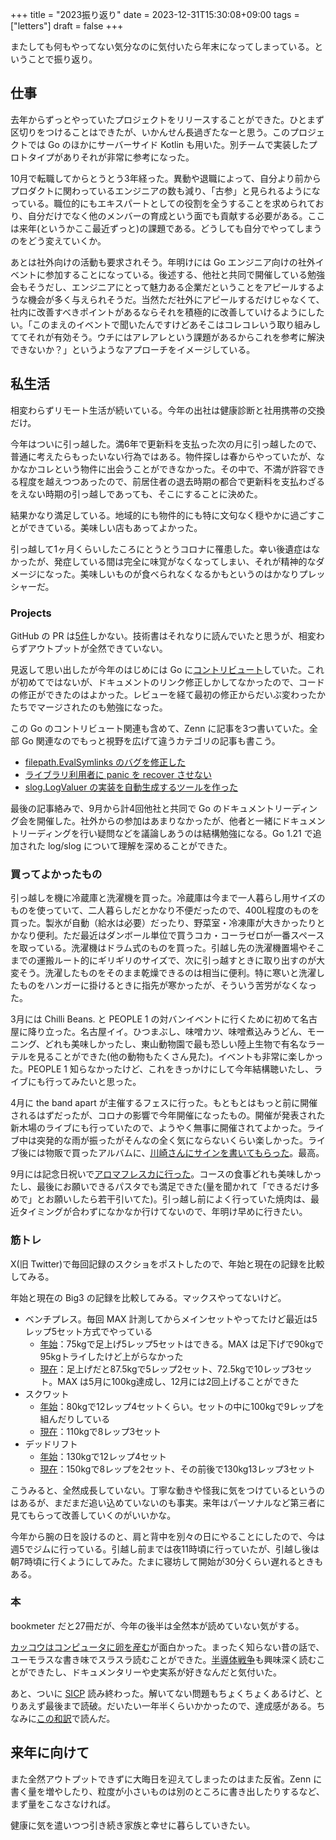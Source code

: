 +++
title = "2023振り返り"
date = 2023-12-31T15:30:08+09:00
tags = ["letters"]
draft = false
+++

またしても何もやってない気分なのに気付いたら年末になってしまっている。ということで振り返り。

## 仕事

去年からずっとやっていたプロジェクトをリリースすることができた。ひとまず区切りをつけることはできたが、いかんせん長過ぎたなーと思う。このプロジェクトでは Go のほかにサーバーサイド Kotlin も用いた。別チームで実装したプロトタイプがありそれが非常に参考になった。

10月で転職してからとうとう3年経った。異動や退職によって、自分より前からプロダクトに関わっているエンジニアの数も減り、「古参」と見られるようになっている。職位的にもエキスパートとしての役割を全うすることを求められており、自分だけでなく他のメンバーの育成という面でも貢献する必要がある。ここは来年(というかここ最近ずっと)の課題である。どうしても自分でやってしまうのをどう変えていくか。

あとは社外向けの活動も要求されそう。年明けには Go エンジニア向けの社外イベントに参加することになっている。後述する、他社と共同で開催している勉強会もそうだし、エンジニアにとって魅力ある企業だということをアピールするような機会が多く与えられそうだ。当然ただ社外にアピールするだけじゃなくて、社内に改善すべきポイントがあるならそれを積極的に改善していけるようにしたい。「このまえのイベントで聞いたんですけどあそこはコレコレいう取り組みしててそれが有効そう。ウチにはアレアレという課題があるからこれを参考に解決できないか？」というようなアプローチをイメージしている。

## 私生活

相変わらずリモート生活が続いている。今年の出社は健康診断と社用携帯の交換だけ。

今年はついに引っ越した。満6年で更新料を支払った次の月に引っ越したので、普通に考えたらもったいない行為ではある。物件探しは春からやっていたが、なかなかコレという物件に出会うことができなかった。その中で、不満が許容できる程度を越えつつあったので、前居住者の退去時期の都合で更新料を支払わざるをえない時期の引っ越しであっても、そこにすることに決めた。

結果かなり満足している。地域的にも物件的にも特に文句なく穏やかに過ごすことができている。美味しい店もあってよかった。

引っ越して1ヶ月くらいしたころにとうとうコロナに罹患した。幸い後遺症はなかったが、発症している間は完全に味覚がなくなってしまい、それが精神的なダメージになった。美味しいものが食べられなくなるかもというのはかなりプレッシャーだ。

### Projects

GitHub の PR は[5件](https://github.com/search?q=user%3Amatsuyoshi30+is%3Apr+is%3Apublic+author%3Amatsuyoshi30+-user%3Amatsuyoshi30+created%3A2023)しかない。技術書はそれなりに読んでいたと思うが、相変わらずアウトプットが全然できていない。

見返して思い出したが今年のはじめには Go に[コントリビュート](https://go-review.googlesource.com/c/go/+/461761)していた。これが初めてではないが、ドキュメントのリンク修正しかしてなかったので、コードの修正ができたのはよかった。レビューを経て最初の修正からだいぶ変わったかたちでマージされたのも勉強になった。

この Go のコントリビュート関連も含めて、Zenn に記事を3つ書いていた。全部 Go 関連なのでもっと視野を広げて違うカテゴリの記事も書こう。

- [filepath.EvalSymlinks のバグを修正した](https://zenn.dev/matsuyoshi/articles/2f6b3efa52e766)
- [ライブラリ利用者に panic を recover させない](https://zenn.dev/matsuyoshi/articles/a492d339d21317)
- [slog.LogValuer の実装を自動生成するツールを作った](https://zenn.dev/matsuyoshi/articles/99819a531c7e59)

最後の記事絡みで、9月から計4回他社と共同で Go のドキュメントリーディング会を開催した。社外からの参加はあまりなかったが、他者と一緒にドキュメントリーディングを行い疑問などを議論しあうのは結構勉強になる。Go 1.21 で追加された log/slog について理解を深めることができた。

### 買ってよかったもの

引っ越しを機に冷蔵庫と洗濯機を買った。冷蔵庫は今まで一人暮らし用サイズのものを使っていて、二人暮らしだとかなり不便だったので、400L程度のものを買った。製氷が自動（給水は必要）だったり、野菜室・冷凍庫が大きかったりとかなり便利。ただ最近はダンボール単位で買うコカ・コーラゼロが一番スペースを取っている。洗濯機はドラム式のものを買った。引越し先の洗濯機置場やそこまでの運搬ルート的にギリギリのサイズで、次に引っ越すときに取り出すのが大変そう。洗濯したものをそのまま乾燥できるのは相当に便利。特に寒いと洗濯したものをハンガーに掛けるときに指先が寒かったが、そういう苦労がなくなった。

3月には Chilli Beans. と PEOPLE 1 の対バンイベントに行くために初めて名古屋に降り立った。名古屋イイ。ひつまぶし、味噌カツ、味噌煮込みうどん、モーニング、どれも美味しかったし、東山動物園で最も恐しい陸上生物で有名なラーテルを見ることができた(他の動物もたくさん見た)。イベントも非常に楽しかった。PEOPLE 1 知らなかったけど、これをきっかけにして今年結構聴いたし、ライブにも行ってみたいと思った。

4月に the band apart が主催するフェスに行った。もともとはもっと前に開催されるはずだったが、コロナの影響で今年開催になったもの。開催が発表された新木場のライブにも行っていたので、ようやく無事に開催されてよかった。ライブ中は突発的な雨が振ったがそんなの全く気にならないくらい楽しかった。ライブ後には物販で買ったアルバムに、[川崎さんにサインを書いてもらった](https://twitter.com/matsuyoshi30/status/1647547989987323905)。最高。

9月には記念日祝いで[アロマフレスカに行った](https://twitter.com/matsuyoshi30/status/1704113816534159781)。コースの食事どれも美味しかったし、最後にお願いできるパスタでも満足できた(量を聞かれて「できるだけ多めで」とお願いしたら若干引いてた)。引っ越し前によく行っていた焼肉は、最近タイミングが合わずになかなか行けてないので、年明け早めに行きたい。

### 筋トレ

X(旧 Twitter)で毎回記録のスクショをポストしたので、年始と現在の記録を比較してみる。

年始と現在の Big3 の記録を比較してみる。マックスやってないけど。

- ベンチプレス。毎回 MAX 計測してからメインセットやってたけど最近は5レップ5セット方式でやっている
  - [年始](https://twitter.com/matsuyoshi30/status/1610307379702423553)：75kgで足上げ5レップ5セットはできる。MAX は足下げで90kgで95kgトライしたけど上がらなかった
  - [現在](https://twitter.com/matsuyoshi30/status/1739070821837222179)：足上げだと87.5kgで5レップ2セット、72.5kgで10レップ3セット。MAX は5月に100kg達成し、12月には2回上げることができた
- スクワット
  - [年始](https://twitter.com/matsuyoshi30/status/1611383351025491968)：80kgで12レップ4セットくらい。セットの中に100kgで9レップを組んだりしている
  - [現在](https://twitter.com/matsuyoshi30/status/1740165766996197545)：110kgで8レップ3セット 
- デッドリフト
  - [年始](https://twitter.com/matsuyoshi30/status/1611733378285592583)：130kgで12レップ4セット
  - [現在](https://twitter.com/matsuyoshi30/status/1740888768532681014)：150kgで8レップを2セット、その前後で130kg13レップ3セット

こうみると、全然成長していない。丁寧な動きや怪我に気をつけているというのはあるが、まだまだ追い込めていないのも事実。来年はパーソナルなど第三者に見てもらって改善していくのがいいかな。

今年から腕の日を設けるのと、肩と背中を別々の日にやることにしたので、今は週5でジムに行っている。引越し前までは夜11時頃に行っていたが、引越し後は朝7時頃に行くようにしてみた。たまに寝坊して開始が30分くらい遅れるときもある。

### 本

bookmeter だと27冊だが、今年の後半は全然本が読めていない気がする。

[カッコウはコンピュータに卵を産む](https://www.amazon.co.jp/dp/B079TMK3YQ)が面白かった。まったく知らない昔の話で、ユーモラスな書き味でスラスラ読むことができた。[半導体戦争](https://www.amazon.co.jp/dp/B0BP6HDZV2)も興味深く読むことができたし、ドキュメンタリーや史実系が好きなんだと気付いた。

あと、ついに [SICP](https://mitp-content-server.mit.edu/books/content/sectbyfn/books_pres_0/6515/sicp.zip/index.html) 読み終わった。解いてない問題もちょくちょくあるけど、とりあえず最後まで読破。だいたい一年半くらいかかったので、達成感がある。ちなみに[この和訳](https://github.com/hiroshi-manabe/sicp-pdf)で読んだ。

## 来年に向けて

また全然アウトプットできずに大晦日を迎えてしまったのはまた反省。Zenn に書く量を増やしたり、粒度が小さいものは別のところに書き出したりするなど、まず量をこなさなければ。

健康に気を遣いつつ引き続き家族と幸せに暮らしていきたい。
